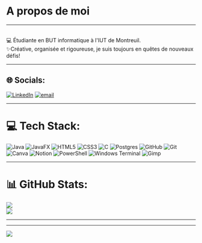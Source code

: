 <H1>A propos de moi </H1>
<hr>
<br>
💻 Étudiante en BUT informatique à l'IUT de Montreuil.<br> ✨​Créative, organisée et rigoureuse, je suis toujours en quêtes de nouveaux défis!

<hr>

## 🌐 Socials:
[![LinkedIn](https://img.shields.io/badge/LinkedIn-%230077B5.svg?logo=linkedin&logoColor=white)](https://linkedin.com/in/www.linkedin.com/in/nour-chouari) [![email](https://img.shields.io/badge/Email-D14836?logo=gmail&logoColor=white)](mailto:novrchouari@gmail.com) 
<hr>

# 💻 Tech Stack:
![Java](https://img.shields.io/badge/java-%23ED8B00.svg?style=for-the-badge&logo=openjdk&logoColor=white) ![JavaFX](https://img.shields.io/badge/javafx-%23FF0000.svg?style=for-the-badge&logo=javafx&logoColor=white) ![HTML5](https://img.shields.io/badge/html5-%23E34F26.svg?style=for-the-badge&logo=html5&logoColor=white) ![CSS3](https://img.shields.io/badge/css3-%231572B6.svg?style=for-the-badge&logo=css3&logoColor=white) ![C](https://img.shields.io/badge/c-%2300599C.svg?style=for-the-badge&logo=c&logoColor=white) ![Postgres](https://img.shields.io/badge/postgres-%23316192.svg?style=for-the-badge&logo=postgresql&logoColor=white) ![GitHub](https://img.shields.io/badge/github-%23121011.svg?style=for-the-badge&logo=github&logoColor=white) ![Git](https://img.shields.io/badge/git-%23F05033.svg?style=for-the-badge&logo=git&logoColor=white) ![Canva](https://img.shields.io/badge/Canva-%2300C4CC.svg?style=for-the-badge&logo=Canva&logoColor=white) ![Notion](https://img.shields.io/badge/Notion-%23000000.svg?style=for-the-badge&logo=notion&logoColor=white) ![PowerShell](https://img.shields.io/badge/PowerShell-%235391FE.svg?style=for-the-badge&logo=powershell&logoColor=white) ![Windows Terminal](https://img.shields.io/badge/Windows%20Terminal-%234D4D4D.svg?style=for-the-badge&logo=windows-terminal&logoColor=white) ![Gimp](https://img.shields.io/badge/Gimp-657D8B?style=for-the-badge&logo=gimp&logoColor=FFFFFF)

<hr>

# 📊 GitHub Stats:
![](https://github-readme-stats.vercel.app/api?username=nourchouari&theme=synthwave&hide_border=false&include_all_commits=false&count_private=false)<br/>
![](https://nirzak-streak-stats.vercel.app/?user=nourchouari&theme=synthwave&hide_border=false)<br/>
<hr>

---
[![](https://visitcount.itsvg.in/api?id=nourchouari&icon=5&color=10)](https://visitcount.itsvg.in)
